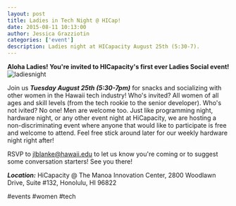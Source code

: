 ```yaml
---
layout: post
title: Ladies in Tech Night @ HICap!
date: 2015-08-11 10:13:00
author: Jessica Grazziotin
categories: ['event']
description: Ladies night at HICapacity August 25th (5:30-7).  
---
```


__Aloha Ladies! You're invited to HICapacity's first ever Ladies Social event!__
![ladiesnight](http://pwrfwd.net/wp-content/uploads/2013/09/ladiesnight.jpg)

Join us ___Tuesday August 25th (5:30-7pm)___ for snacks and socializing with other women in the Hawaii tech industry!
Who's invited? All women of all ages and skill levels (from the tech rookie to the senior developer). Who's not ivited? No one! Men are welcome too. Just like programming night, hardware night, or any other event night at HiCapacity, we are hosting a non-discriminating event where anyone that would like to participate is free and welcome to attend. Feel free stick around later for our weekly hardware night right after!

RSVP to <a href="mailto:jlblanke@hawaii.edu">jlblanke@hawaii.edu</a> to let us know you're coming or to suggest some conversation starters! See you there!

___Location:___ HiCapacity @ The Manoa Innovation Center, 2800 Woodlawn Drive, Suite #132, Honolulu, HI 96822

\#events \#women \#tech
